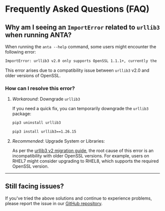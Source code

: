 # Frequently Asked Questions (FAQ)

## Why am I seeing an `ImportError` related to `urllib3` when running ANTA?

When running the `anta --help` command, some users might encounter the following error:

```bash
ImportError: urllib3 v2.0 only supports OpenSSL 1.1.1+, currently the 'ssl' module is compiled with 'OpenSSL 1.0.2k-fips  26 Jan 2017'. See: https://github.com/urllib3/urllib3/issues/2168
```

This error arises due to a compatibility issue between `urllib3` v2.0 and older versions of OpenSSL.

### How can I resolve this error?

1. _Workaround_: Downgrade `urllib3`

    If you need a quick fix, you can temporarily downgrade the `urllib3` package:

    ```bash
    pip3 uninstall urllib3

    pip3 install urllib3==1.26.15
    ```

2. _Recommended_: Upgrade System or Libraries:

    As per the [urllib3 v2 migration guide](https://urllib3.readthedocs.io/en/latest/v2-migration-guide.html), the root cause of this error is an incompatibility with older OpenSSL versions. For example, users on RHEL7 might consider upgrading to RHEL8, which supports the required OpenSSL version.

---
## Still facing issues?

If you've tried the above solutions and continue to experience problems, please report the issue in our [GitHub repository](https://github.com/arista-netdevops-community/anta).